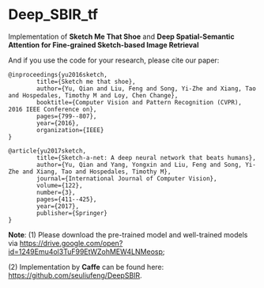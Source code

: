 # Deep_SBIR_tf
Implementation of **Sketch Me That Shoe** and **Deep Spatial-Semantic Attention for Fine-grained Sketch-based Image Retrieval**

And if you use the code for your research, please cite our paper:

    @inproceedings{yu2016sketch,
            title={Sketch me that shoe},
            author={Yu, Qian and Liu, Feng and Song, Yi-Zhe and Xiang, Tao and Hospedales, Timothy M and Loy, Chen Change},
            booktitle={Computer Vision and Pattern Recognition (CVPR), 2016 IEEE Conference on},
            pages={799--807},
            year={2016},
            organization={IEEE}
    }

    @article{yu2017sketch,
            title={Sketch-a-net: A deep neural network that beats humans},
            author={Yu, Qian and Yang, Yongxin and Liu, Feng and Song, Yi-Zhe and Xiang, Tao and Hospedales, Timothy M},
            journal={International Journal of Computer Vision},
            volume={122},
            number={3},
            pages={411--425},
            year={2017},
            publisher={Springer}
    }
    
**Note**: 
(1) Please download the pre-trained model and well-trained models via https://drive.google.com/open?id=1249Emu4ol3TuF99EtWZohMEW4LNMeosp;

(2) Implementation by **Caffe** can be found here: https://github.com/seuliufeng/DeepSBIR.

